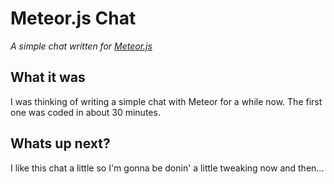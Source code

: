 # Meteor.js Chat
*A simple chat written for [Meteor.js](https://meteor.com/)*

## What it was
I was thinking of writing a simple chat with Meteor for a while now.
The first one was coded in about 30 minutes.

## Whats up next?
I like this chat a little so I'm gonna be donin' a little tweaking now and then...
